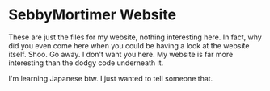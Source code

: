 # SebbyMortimer Website

These are just the files for my website, nothing interesting here. In fact, why did you even come here when you could be having a look at the website itself. Shoo. Go away. I don't want you here. My website is far more interesting than the dodgy code underneath it.

I'm learning Japanese btw. I just wanted to tell someone that.